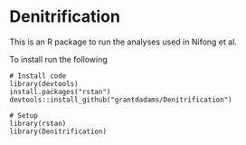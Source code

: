 # Denitrification

This is an R package to run the analyses used in Nifong et al.

To install run the following

```{r}
# Install code
library(devtools)
install.packages("rstan")
devtools::install_github("grantdadams/Denitrification")

# Setup
library(rstan)
library(Denitrification)
```


